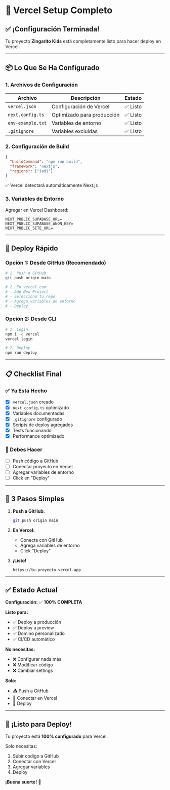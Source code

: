 # 🚀 Vercel Setup Completo

## ✅ ¡Configuración Terminada!

Tu proyecto **Zingarito Kids** está completamente listo para hacer deploy en Vercel.

---

## 📦 Lo Que Se Ha Configurado

### 1. Archivos de Configuración

| Archivo | Descripción | Estado |
|---------|-------------|--------|
| `vercel.json` | Configuración de Vercel | ✅ Listo |
| `next.config.ts` | Optimizado para producción | ✅ Listo |
| `env-example.txt` | Variables de entorno | ✅ Listo |
| `.gitignore` | Variables excluidas | ✅ Listo |

### 2. Configuración de Build

```json
{
  "buildCommand": "npm run build",
  "framework": "nextjs",
  "regions": ["iad1"]
}
```

✅ Vercel detectará automáticamente Next.js

### 3. Variables de Entorno

Agregar en Vercel Dashboard:

```env
NEXT_PUBLIC_SUPABASE_URL=
NEXT_PUBLIC_SUPABASE_ANON_KEY=
NEXT_PUBLIC_SITE_URL=
```

---

## 🎯 Deploy Rápido

### Opción 1: Desde GitHub (Recomendado)

```bash
# 1. Push a GitHub
git push origin main

# 2. En vercel.com
# - Add New Project
# - Selecciona tu repo
# - Agrega variables de entorno
# - Deploy
```

### Opción 2: Desde CLI

```bash
# 1. Login
npm i -g vercel
vercel login

# 2. Deploy
npm run deploy
```

---

## 📋 Checklist Final

### ✅ Ya Está Hecho
- [x] `vercel.json` creado
- [x] `next.config.ts` optimizado
- [x] Variables documentadas
- [x] `.gitignore` configurado
- [x] Scripts de deploy agregados
- [x] Tests funcionando
- [x] Performance optimizado

### 📝 Debes Hacer
- [ ] Push código a GitHub
- [ ] Conectar proyecto en Vercel
- [ ] Agregar variables de entorno
- [ ] Click en "Deploy"

---

## 🚀 3 Pasos Simples

1. **Push a GitHub:**
   ```bash
   git push origin main
   ```

2. **En Vercel:**
   - Conecta con GitHub
   - Agrega variables de entorno
   - Click "Deploy"

3. **¡Listo!**
   ```
   https://tu-proyecto.vercel.app
   ```

---

## ✅ Estado Actual

**Configuración:** ✅ **100% COMPLETA**

**Listo para:**
- ✅ Deploy a producción
- ✅ Deploy a preview
- ✅ Domino personalizado
- ✅ CI/CD automático

**No necesitas:**
- ❌ Configurar nada más
- ❌ Modificar código
- ❌ Cambiar settings

**Solo:**
- 📤 Push a GitHub
- 🔗 Conectar en Vercel
- 🚀 Deploy

---

## 🎊 ¡Listo para Deploy!

Tu proyecto está **100% configurado** para Vercel.

Solo necesitas:
1. Subir código a GitHub
2. Conectar con Vercel
3. Agregar variables
4. Deploy

**¡Buena suerte!** 🚀

